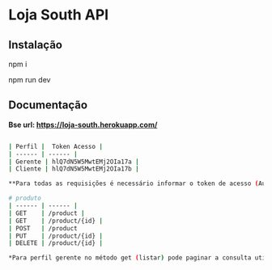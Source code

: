 # Loja South API

## Instalação
npm i

npm run dev


## Documentação
**Bse url:  https://loja-south.herokuapp.com/**

```sh

| Perfil |  Token Acesso |
| ------ | ------ |
| Gerente | hlQ7dN5W5MwtEMj2OIa17a |
| Cliente | hlQ7dN5W5MwtEMj2OIa17b |

**Para todas as requisições é necessário informar o token de acesso (Authorization)**

# produto
| ------ | ------ |
| GET    | /product |
| GET    | /product/{id} |
| POST   | /product
| PUT    | /product/{id} |
| DELETE | /product/{id} |

*Para perfil gerente no método get (listar) pode paginar a consulta utilizando as query params (offset e limit).
 
```
